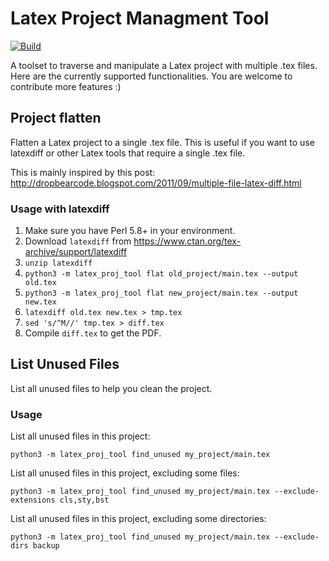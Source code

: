 # Latex Project Managment Tool

[![Build](https://github.com/comaniac/latex-proj-tool/actions/workflows/build.yml/badge.svg)](https://github.com/comaniac/latex-proj-tool/actions/workflows/build.yml)

A toolset to traverse and manipulate a Latex project with multiple .tex files.
Here are the currently supported functionalities. You are welcome to contribute more features :)

## Project flatten

Flatten a Latex project to a single .tex file. This is useful if you want to
use latexdiff or other Latex tools that require a single .tex file.

This is mainly inspired by
this post: http://dropbearcode.blogspot.com/2011/09/multiple-file-latex-diff.html

### Usage with latexdiff

1. Make sure you have Perl 5.8+ in your environment.
2. Download `latexdiff` from https://www.ctan.org/tex-archive/support/latexdiff
3. `unzip latexdiff`
4. `python3 -m latex_proj_tool flat old_project/main.tex --output old.tex`
5. `python3 -m latex_proj_tool flat new_project/main.tex --output new.tex`
6. `latexdiff old.tex new.tex > tmp.tex`
7. `sed 's/^M//' tmp.tex > diff.tex`
8. Compile `diff.tex` to get the PDF.

## List Unused Files

List all unused files to help you clean the project.

### Usage

List all unused files in this project:
```
python3 -m latex_proj_tool find_unused my_project/main.tex
```

List all unused files in this project, excluding some files:
```
python3 -m latex_proj_tool find_unused my_project/main.tex --exclude-extensions cls,sty,bst
```

List all unused files in this project, excluding some directories:
```
python3 -m latex_proj_tool find_unused my_project/main.tex --exclude-dirs backup
```
